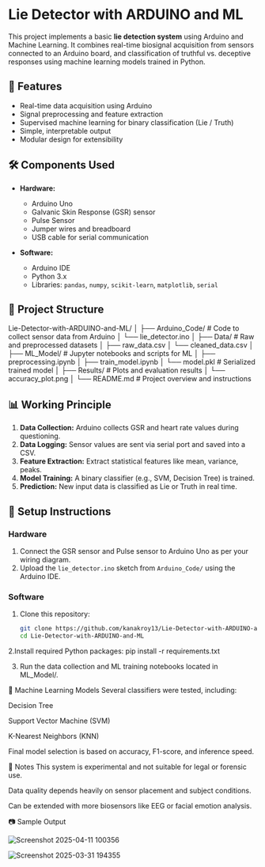 # Lie Detector with ARDUINO and ML

This project implements a basic **lie detection system** using Arduino and Machine Learning. It combines real-time biosignal acquisition from sensors connected to an Arduino board, and classification of truthful vs. deceptive responses using machine learning models trained in Python.

## 🚀 Features

- Real-time data acquisition using Arduino
- Signal preprocessing and feature extraction
- Supervised machine learning for binary classification (Lie / Truth)
- Simple, interpretable output
- Modular design for extensibility

## 🛠️ Components Used

- **Hardware:**
  - Arduino Uno
  - Galvanic Skin Response (GSR) sensor
  - Pulse Sensor
  - Jumper wires and breadboard
  - USB cable for serial communication

- **Software:**
  - Arduino IDE
  - Python 3.x
  - Libraries: `pandas`, `numpy`, `scikit-learn`, `matplotlib`, `serial`

## 📁 Project Structure

Lie-Detector-with-ARDUINO-and-ML/
│
├── Arduino_Code/ # Code to collect sensor data from Arduino
│ └── lie_detector.ino
│
├── Data/ # Raw and preprocessed datasets
│ ├── raw_data.csv
│ └── cleaned_data.csv
│
├── ML_Model/ # Jupyter notebooks and scripts for ML
│ ├── preprocessing.ipynb
│ ├── train_model.ipynb
│ └── model.pkl # Serialized trained model
│
├── Results/ # Plots and evaluation results
│ └── accuracy_plot.png
│
└── README.md # Project overview and instructions


## 📊 Working Principle

1. **Data Collection:** Arduino collects GSR and heart rate values during questioning.
2. **Data Logging:** Sensor values are sent via serial port and saved into a CSV.
3. **Feature Extraction:** Extract statistical features like mean, variance, peaks.
4. **Model Training:** A binary classifier (e.g., SVM, Decision Tree) is trained.
5. **Prediction:** New input data is classified as Lie or Truth in real time.

## 🔧 Setup Instructions

### Hardware

1. Connect the GSR sensor and Pulse sensor to Arduino Uno as per your wiring diagram.
2. Upload the `lie_detector.ino` sketch from `Arduino_Code/` using the Arduino IDE.

### Software

1. Clone this repository:
   ```bash
   git clone https://github.com/kanakroy13/Lie-Detector-with-ARDUINO-and-ML.git
   cd Lie-Detector-with-ARDUINO-and-ML

2.Install required Python packages:
 pip install -r requirements.txt

3. Run the data collection and ML training notebooks located in ML_Model/.


🧠 Machine Learning Models
Several classifiers were tested, including:

Decision Tree

Support Vector Machine (SVM)

K-Nearest Neighbors (KNN)

Final model selection is based on accuracy, F1-score, and inference speed.

📌 Notes
This system is experimental and not suitable for legal or forensic use.

Data quality depends heavily on sensor placement and subject conditions.

Can be extended with more biosensors like EEG or facial emotion analysis.

📷 Sample Output

![Screenshot 2025-04-11 100356](https://github.com/user-attachments/assets/034741ec-0126-43e2-a4ae-47a5d3ae3472)

![Screenshot 2025-03-31 194355](https://github.com/user-attachments/assets/eefa0ceb-f900-476a-b379-9c7c3969d76d)

